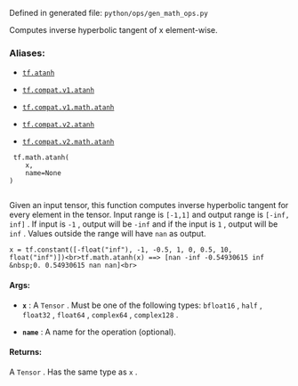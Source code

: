Defined in generated file:  `python/ops/gen_math_ops.py` 

Computes inverse hyperbolic tangent of x element-wise.



### Aliases:

- [ `tf.atanh` ](/api_docs/python/tf/math/atanh)

- [ `tf.compat.v1.atanh` ](/api_docs/python/tf/math/atanh)

- [ `tf.compat.v1.math.atanh` ](/api_docs/python/tf/math/atanh)

- [ `tf.compat.v2.atanh` ](/api_docs/python/tf/math/atanh)

- [ `tf.compat.v2.math.atanh` ](/api_docs/python/tf/math/atanh)



```
 tf.math.atanh(
    x,
    name=None
)
 
```

Given an input tensor, this function computes inverse hyperbolic tangent
  for every element in the tensor. Input range is  `[-1,1]`  and output range is
   `[-inf, inf]` . If input is  `-1` , output will be  `-inf`  and if the
  input is  `1` , output will be  `inf` . Values outside the range will have
   `nan`  as output.


>
<devsite-code><pre class="" translate="no" dir="ltr" is-upgraded=""> `x = tf.constant([-float("inf"), -1, -0.5, 1, 0, 0.5, 10, float("inf")])<br>tf.math.atanh(x) ==> [nan -inf -0.54930615 inf &nbsp;0. 0.54930615 nan nan]<br>` </pre></devsite-code>


#### Args:

- **`x`** : A  `Tensor` . Must be one of the following types:  `bfloat16` ,  `half` ,  `float32` ,  `float64` ,  `complex64` ,  `complex128` .

- **`name`** : A name for the operation (optional).



#### Returns:
A  `Tensor` . Has the same type as  `x` .


